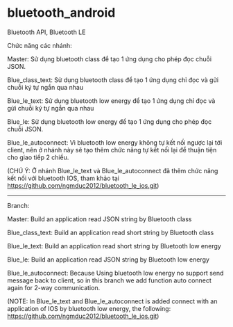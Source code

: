 # bluetooth_android
Bluetooth API, Bluetooth LE

Chức năng các nhánh:

Master: Sử dụng bluetooth class để tạo 1 ứng dụng cho phép đọc chuỗi JSON. 

Blue_class_text: Sử dụng bluetooth class để tạo 1 ứng dụng chỉ đọc và gửi chuỗi ký tự ngắn qua nhau  

Blue_le_text: Sử dụng bluetooth low energy để tạo 1 ứng dụng chỉ đọc và gửi chuỗi ký tự ngắn qua nhau

Blue_le:  Sử dụng bluetooth low energy để tạo 1 ứng dụng cho phép đọc chuỗi JSON. 

Blue_le_autoconnect: Vì bluetooth low energy không tự kết nối ngược lại tới client, nên ở nhánh này sẽ 
tạo thêm chức năng tự kết nối lại để thuận tiện cho giao tiếp 2 chiều. 

(CHÚ Ý: Ở nhánh Blue_le_text và Blue_le_autoconnect đã thêm chức năng kết nối với bluetooth IOS, tham 
khảo tại https://github.com/ngmduc2012/bluetooth_le_ios.git)

--- 

Branch: 

Master: Build an application read JSON string by Bluetooth class

Blue_class_text: Build an application read short string by Bluetooth class

Blue_le_text: Build an application read short string by Bluetooth low energy

Blue_le: Build an application read JSON string by Bluetooth low energy 

Blue_le_autoconnect: Because Using bluetooth low energy no support send message back to client, so in 
this branch we add function auto connect again for 2-way communication. 

(NOTE: In Blue_le_text and Blue_le_autoconnect is added connect with an application of IOS by bluetooth 
low energy, the following: https://github.com/ngmduc2012/bluetooth_le_ios.git)


